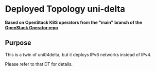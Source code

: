 # Deployed Topology uni-delta

**Based on OpenStack K8S operators from the "main" branch of the [OpenStack Operator repo](https://github.com/openstack-k8s-operators/openstack-operator/commit/7354503e770cbb0435700e2e5b2707de9f7d90e5)**

## Purpose

This is a twin of uni04delta, but it deploys IPv6 networks instead of IPv4.

Please refer to that DT for details.

